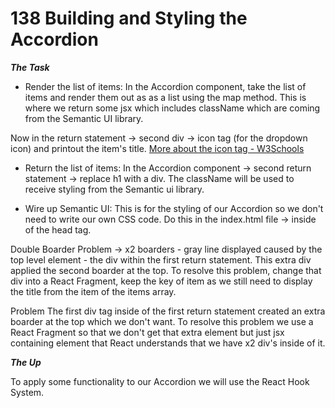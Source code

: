 # 138 Building and Styling the Accordion

**_The Task_**

- Render the list of items:
  In the Accordion component, take the list of items and render them out as as a list using the map method. This is where we return some jsx which includes className which are coming from the Semantic UI library.

Now in the return statement -> second div -> icon tag (for the dropdown icon) and printout the item's title.
[More about the icon tag - W3Schools](https://www.w3schools.com/icons/tryit.asp?filename=tryicons_awesome5)

- Return the list of items:
  In the Accordion component -> second return statement -> replace h1 with a div. The className will be used to receive styling from the Semantic ui library.

- Wire up Semantic UI:
  This is for the styling of our Accordion so we don't need to write our own CSS code. Do this in the index.html file -> inside of the head tag.

Double Boarder Problem -> x2 boarders - gray line displayed caused by the top level element - the div within the first return statement. This extra div applied the second boarder at the top. To resolve this problem, change that div into a React Fragment, keep the key of item as we still need to display the title from the item of the items array.

Problem
The first div tag inside of the first return statement created an extra boarder at the top which we don't want. To resolve this problem we use a React Fragment so that we don't get that extra element but just jsx containing element that React understands that we have x2 div's inside of it.

**_The Up_**

To apply some functionality to our Accordion we will use the React Hook System.
